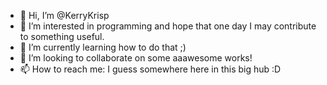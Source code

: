 - 👋 Hi, I’m @KerryKrisp
- 👀 I’m interested in programming and hope that one day I may contribute to something useful.
- 🌱 I’m currently learning how to do that ;)
- 💞️ I’m looking to collaborate on some aaawesome works!
- 📫 How to reach me: I guess somewhere here in this big hub :D

<!---
KerryKrisp/KerryKrisp is a ✨ special ✨ repository because its `README.md` (this file) appears on your GitHub profile.
You can click the Preview link to take a look at your changes.
--->
